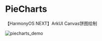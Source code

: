 # PieCharts
【HarmonyOS NEXT】ArkUI Canvas饼图绘制

![piecharts_demo](https://github.com/devhusky/PieCharts/assets/16683907/60eaac7b-43ee-471c-9010-e62042536a04)

